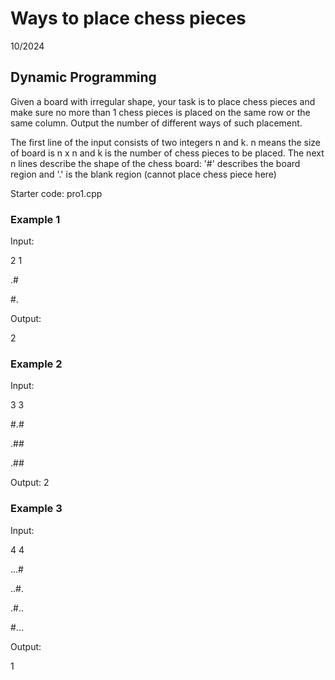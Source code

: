 # Ways to place chess pieces
10/2024
## Dynamic Programming

Given a board with irregular shape, your task is to place chess pieces and make sure no more than 1 chess pieces is placed on the same row or the same column. Output the number of different ways of such placement.

The first line of the input consists of two integers n and k. n means the size of board is n x n and k is the number of chess pieces to be placed. The next n lines describe the shape of the chess board: '#' describes the board region and '.' is the blank region (cannot place chess piece here)

Starter code: pro1.cpp

### Example 1

Input:

2 1

.#

#.

Output:

2

### Example 2

Input:

3 3

#.#

.##

.##

Output:
2

### Example 3

Input:

4 4

...#

..#.

.#..

#...

Output:

1
